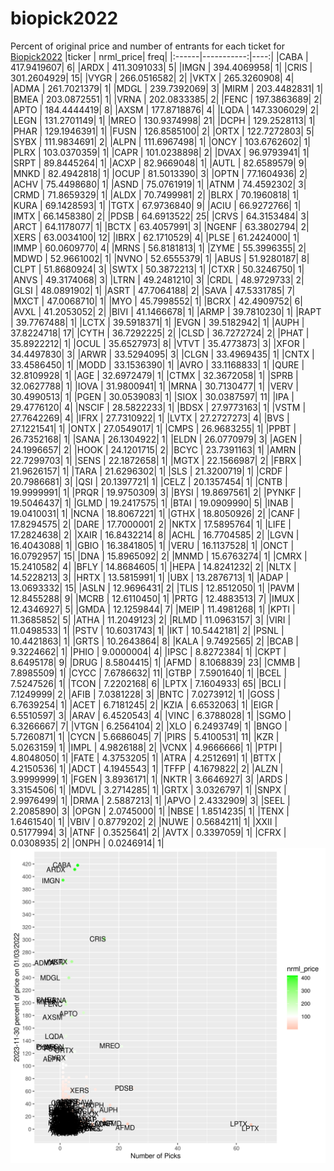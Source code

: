 # biopick2022
Percent of original price and number of entrants for each ticket for [Biopick2022](https://twitter.com/hashtag/Biopick2022)
|ticker |  nrml_price| freq|
|:------|-----------:|----:|
|CABA   | 417.9419607|    6|
|ARDX   | 411.3091033|    5|
|IMGN   | 394.4069958|    1|
|CRIS   | 301.2604929|   15|
|VYGR   | 266.0516582|    2|
|VKTX   | 265.3260908|    4|
|ADMA   | 261.7021379|    1|
|MDGL   | 239.7392069|    3|
|MIRM   | 203.4482831|    1|
|BMEA   | 203.0872551|    1|
|VRNA   | 202.0833385|    2|
|FENC   | 197.3863689|    2|
|APTO   | 184.4444419|    8|
|AXSM   | 177.8718876|    4|
|LQDA   | 147.3306029|    2|
|LEGN   | 131.2701149|    1|
|MREO   | 130.9374998|   21|
|DCPH   | 129.2528113|    1|
|PHAR   | 129.1946391|    1|
|FUSN   | 126.8585100|    2|
|ORTX   | 122.7272803|    5|
|SYBX   | 111.9834691|    2|
|ALPN   | 111.6967498|    1|
|ONCY   | 103.6762602|    1|
|PLRX   | 103.0370359|    1|
|CAPR   | 101.0238898|    2|
|DVAX   |  96.9793941|    1|
|SRPT   |  89.8445264|    1|
|ACXP   |  82.9669048|    1|
|AUTL   |  82.6589579|    9|
|MNKD   |  82.4942818|    1|
|OCUP   |  81.5013390|    3|
|OPTN   |  77.1604936|    2|
|ACHV   |  75.4498680|    1|
|ASND   |  75.0761919|    1|
|ATNM   |  74.4592302|    3|
|CRMD   |  71.8659329|    1|
|ALDX   |  70.7499981|    2|
|BLRX   |  70.1960818|    1|
|KURA   |  69.1428593|    1|
|TGTX   |  67.9736840|    9|
|ACIU   |  66.9272766|    1|
|IMTX   |  66.1458380|    2|
|PDSB   |  64.6913522|   25|
|CRVS   |  64.3153484|    3|
|ARCT   |  64.1178077|    1|
|BCTX   |  63.4057991|    3|
|NGENF  |  63.3802794|    2|
|XERS   |  63.0034100|   12|
|IBRX   |  62.1710529|    4|
|PLSE   |  61.2424000|    1|
|IMMP   |  60.0609770|    4|
|MRNS   |  56.8181813|    1|
|ZYME   |  55.3996355|    2|
|MDWD   |  52.9661002|    1|
|NVNO   |  52.6555379|    1|
|ABUS   |  51.9280187|    8|
|CLPT   |  51.8680924|    3|
|SWTX   |  50.3872213|    1|
|CTXR   |  50.3246750|    1|
|ANVS   |  49.3174068|    3|
|LTRN   |  49.2481210|    3|
|CRDL   |  48.9729733|    2|
|GLSI   |  48.0891902|    1|
|ASRT   |  47.7064188|    2|
|SAVA   |  47.5331785|    7|
|MXCT   |  47.0068710|    1|
|MYO    |  45.7998552|    1|
|BCRX   |  42.4909752|    6|
|AVXL   |  41.2053052|    2|
|BIVI   |  41.1466678|    1|
|ARMP   |  39.7810230|    1|
|RAPT   |  39.7767488|    1|
|LCTX   |  39.5918371|    1|
|EVGN   |  39.5182942|    1|
|AUPH   |  37.8224718|   17|
|CYTH   |  36.7292225|    2|
|CLSD   |  36.7272724|    2|
|PHAT   |  35.8922212|    1|
|OCUL   |  35.6527973|    8|
|VTVT   |  35.4773873|    3|
|XFOR   |  34.4497830|    3|
|ARWR   |  33.5294095|    3|
|CLGN   |  33.4969435|    1|
|CNTX   |  33.4586450|    1|
|MODD   |  33.1536390|    1|
|AVRO   |  33.1168833|    1|
|QURE   |  32.8109928|    1|
|AGE    |  32.6972479|    1|
|CTMX   |  32.3672058|    1|
|SPRB   |  32.0627788|    1|
|IOVA   |  31.9800941|    1|
|MRNA   |  30.7130477|    1|
|VERV   |  30.4990513|    1|
|PGEN   |  30.0539083|    1|
|SIOX   |  30.0387597|   11|
|IPA    |  29.4776120|    4|
|NSCIF  |  28.5822233|    1|
|BDSX   |  27.9773163|    1|
|VSTM   |  27.7642269|    4|
|IFRX   |  27.7310922|    1|
|LVTX   |  27.2727273|    4|
|BVS    |  27.1221541|    1|
|ONTX   |  27.0549017|    1|
|CMPS   |  26.9683255|    1|
|PPBT   |  26.7352168|    1|
|SANA   |  26.1304922|    1|
|ELDN   |  26.0770979|    3|
|AGEN   |  24.1996657|    2|
|HOOK   |  24.1201715|    2|
|BCYC   |  23.7391163|    1|
|AMRN   |  22.7299703|    1|
|SENS   |  22.1872658|    1|
|MGTX   |  22.1566987|    2|
|FBRX   |  21.9626157|    1|
|TARA   |  21.6296302|    1|
|SLS    |  21.3200719|    1|
|CRDF   |  20.7986681|    3|
|QSI    |  20.1397721|    1|
|CELZ   |  20.1357454|    1|
|CNTB   |  19.9999991|    1|
|PRQR   |  19.9750309|    3|
|BYSI   |  19.8697561|    2|
|PYNKF  |  19.5046437|    1|
|GLMD   |  19.2417575|    1|
|BTAI   |  19.0909990|    5|
|INAB   |  19.0410031|    1|
|NCNA   |  18.8067221|    1|
|GTHX   |  18.8050926|    2|
|CANF   |  17.8294575|    2|
|DARE   |  17.7000001|    2|
|NKTX   |  17.5895764|    1|
|LIFE   |  17.2824638|    2|
|XAIR   |  16.8432214|    8|
|ACHL   |  16.7704585|    2|
|LGVN   |  16.4043088|    1|
|GBIO   |  16.3841805|    1|
|VERU   |  16.1137528|    1|
|ONCT   |  16.0792957|   15|
|DNA    |  15.8965092|    2|
|MNMD   |  15.6763274|    1|
|CMRX   |  15.2410582|    4|
|BFLY   |  14.8684605|    1|
|HEPA   |  14.8241232|    2|
|NLTX   |  14.5228213|    3|
|HRTX   |  13.5815991|    1|
|UBX    |  13.2876713|    1|
|ADAP   |  13.0693332|   15|
|ASLN   |  12.9696431|    2|
|TLIS   |  12.8512050|    1|
|PAVM   |  12.8455288|    9|
|MCRB   |  12.6110450|    1|
|PRTG   |  12.4883513|    7|
|IMUX   |  12.4346927|    5|
|GMDA   |  12.1259844|    7|
|MEIP   |  11.4981268|    1|
|KPTI   |  11.3685852|    5|
|ATHA   |  11.2049123|    2|
|RLMD   |  11.0963157|    3|
|VIRI   |  11.0498533|    1|
|PSTV   |  10.6031743|    1|
|IKT    |  10.5442181|    2|
|PSNL   |  10.4421863|    1|
|GRTS   |  10.2643864|    8|
|KALA   |   9.7492565|    2|
|BCAB   |   9.3224662|    1|
|PHIO   |   9.0000004|    4|
|IPSC   |   8.8272384|    1|
|CKPT   |   8.6495178|    9|
|DRUG   |   8.5804415|    1|
|AFMD   |   8.1068839|   23|
|CMMB   |   7.8985509|    1|
|CYCC   |   7.6786632|   11|
|GTBP   |   7.5901640|    1|
|BCEL   |   7.5247526|    1|
|TCON   |   7.2202168|    6|
|LPTX   |   7.1604933|   65|
|BCLI   |   7.1249999|    2|
|AFIB   |   7.0381228|    3|
|BNTC   |   7.0273912|    1|
|GOSS   |   6.7639254|    1|
|ACET   |   6.7181245|    2|
|KZIA   |   6.6532063|    1|
|EIGR   |   6.5510597|    3|
|ARAV   |   6.4520543|    4|
|VINC   |   6.3788028|    1|
|SGMO   |   6.3266667|    7|
|VTGN   |   6.2564104|    2|
|XLO    |   6.2493749|    1|
|BNGO   |   5.7260871|    1|
|CYCN   |   5.6686045|    7|
|PIRS   |   5.4100531|   11|
|KZR    |   5.0263159|    1|
|IMPL   |   4.9826188|    2|
|VCNX   |   4.9666666|    1|
|PTPI   |   4.8048050|    1|
|FATE   |   4.3753205|    1|
|ATRA   |   4.2512691|    1|
|BTTX   |   4.2150536|    1|
|ADCT   |   4.1945543|    1|
|TFFP   |   4.1679822|    2|
|ALZN   |   3.9999999|    1|
|FGEN   |   3.8936171|    1|
|NKTR   |   3.6646927|    3|
|ARDS   |   3.3154506|    1|
|MDVL   |   3.2714285|    1|
|GRTX   |   3.0326797|    1|
|SNPX   |   2.9976499|    1|
|DRMA   |   2.5887213|    1|
|APVO   |   2.4332909|    3|
|SEEL   |   2.2085890|    3|
|OPGN   |   2.0745000|    1|
|NBSE   |   1.8514235|    1|
|TENX   |   1.6461540|    1|
|VBIV   |   0.8779202|    2|
|NUWE   |   0.5684211|    1|
|XXII   |   0.5177994|    3|
|ATNF   |   0.3525641|    2|
|AVTX   |   0.3397059|    1|
|CFRX   |   0.0308935|    2|
|ONPH   |   0.0246914|    1|
![retvspicks](biopicks.png?raw=true)
